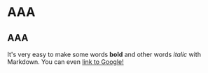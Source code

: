 # AAA
## AAA
It's very easy to make some words **bold** and other words *italic* with Markdown. You can even [link to Google!](http://google.com)
